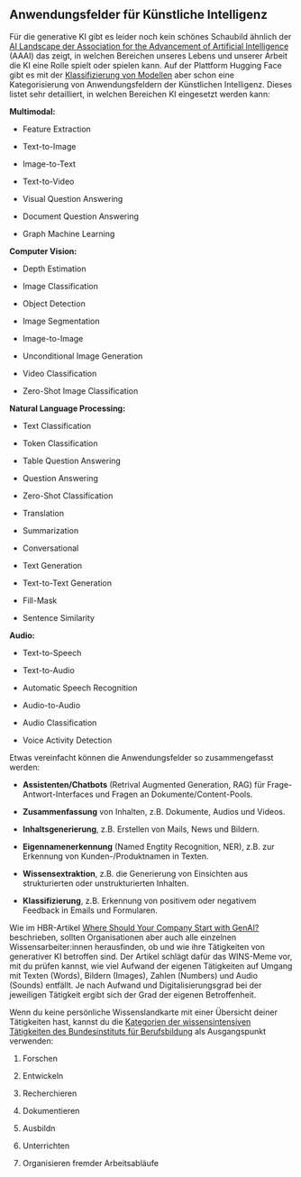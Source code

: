 ## Anwendungsfelder für Künstliche Intelligenz

Für die generative KI gibt es leider noch kein schönes Schaubild ähnlich der [AI Landscape der Association for the Advancement of Artificial Intelligence](https://ojs.aaai.org/aimagazine/index.php/aimagazine/article/view/2168) (AAAI) das zeigt, in welchen Bereichen unseres Lebens und unserer Arbeit die KI eine Rolle spielt oder spielen kann. Auf der Plattform Hugging Face gibt es mit der [Klassifizierung von Modellen](https://huggingface.co/models) aber schon eine Kategorisierung von Anwendungsfeldern der Künstlichen Intelligenz. Dieses listet sehr detailliert, in welchen Bereichen KI eingesetzt werden kann:

**Multimodal:**

- Feature Extraction

- Text-to-Image

- Image-to-Text

- Text-to-Video

- Visual Question Answering

- Document Question Answering

- Graph Machine Learning

**Computer Vision:**

- Depth Estimation

- Image Classification

- Object Detection

- Image Segmentation

- Image-to-Image

- Unconditional Image Generation

- Video Classification

- Zero-Shot Image Classification

**Natural Language Processing:**

- Text Classification

- Token Classification

- Table Question Answering

- Question Answering

- Zero-Shot Classification

- Translation

- Summarization

- Conversational

- Text Generation

- Text-to-Text Generation

- Fill-Mask

- Sentence Similarity

**Audio:**

- Text-to-Speech

- Text-to-Audio

- Automatic Speech Recognition

- Audio-to-Audio

- Audio Classification

- Voice Activity Detection

Etwas vereinfacht können die Anwendungsfelder so zusammengefasst werden:

- **Assistenten/Chatbots** (Retrival Augmented Generation, RAG) für Frage-Antwort-Interfaces und Fragen an Dokumente/Content-Pools.

- **Zusammenfassung** von Inhalten, z.B. Dokumente, Audios und Videos.

- **Inhaltsgenerierung**, z.B. Erstellen von Mails, News und Bildern.

- **Eigennamenerkennung** (Named Engtity Recognition, NER), z.B. zur Erkennung von Kunden-/Produktnamen in Texten.

- **Wissensextraktion**, z.B. die Generierung von Einsichten aus strukturierten oder unstrukturierten Inhalten.

- **Klassifizierung**, z.B. Erkennung von positivem oder negativem Feedback in Emails und Formularen.

Wie im HBR-Artikel [Where Should Your Company Start with GenAI?](https://hbr.org/2023/09/where-should-your-company-start-with-genai) beschrieben, sollten Organisationen aber auch alle einzelnen Wissensarbeiter:innen herausfinden, ob und wie ihre Tätigkeiten von generativer KI betroffen sind. Der Artikel schlägt dafür das WINS-Meme vor, mit du prüfen kannst, wie viel Aufwand der eigenen Tätigkeiten auf Umgang mit Texten (Words), Bildern (Images), Zahlen (Numbers) und Audio (Sounds) entfällt. Je nach Aufwand und Digitalisierungsgrad bei der jeweiligen Tätigkeit ergibt sich der Grad der eigenen Betroffenheit.

Wenn du keine persönliche Wissenslandkarte mit einer Übersicht deiner Tätigkeiten hast, kannst du die [Kategorien der wissensintensiven Tätigkeiten des Bundesinstituts für Berufsbildung](https://lit.bibb.de/vufind/Record/DS-131131) als Ausgangspunkt verwenden:

1. Forschen

2. Entwickeln

3. Recherchieren

4. Dokumentieren

5. Ausbildn

6. Unterrichten

7. Organisieren fremder Arbeitsabläufe